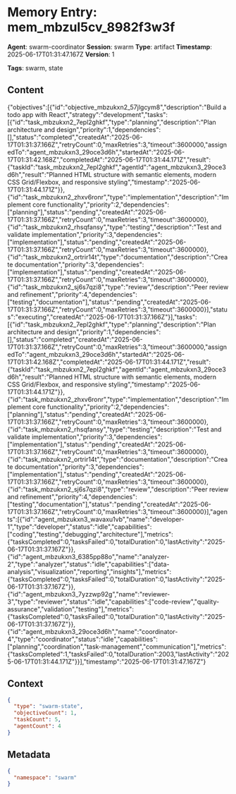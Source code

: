 # Memory Entry: mem_mbzul5cv_8982f3w3f

**Agent**: swarm-coordinator
**Session**: swarm
**Type**: artifact
**Timestamp**: 2025-06-17T01:31:47.167Z
**Version**: 1

**Tags**: swarm, state

## Content

{"objectives":[{"id":"objective_mbzukxn2_57jlgcym8","description":"Build a todo app with React","strategy":"development","tasks":[{"id":"task_mbzukxn2_7epl2ghkf","type":"planning","description":"Plan architecture and design","priority":1,"dependencies":[],"status":"completed","createdAt":"2025-06-17T01:31:37.166Z","retryCount":0,"maxRetries":3,"timeout":3600000,"assignedTo":"agent_mbzukxn3_29oce3d6h","startedAt":"2025-06-17T01:31:42.168Z","completedAt":"2025-06-17T01:31:44.171Z","result":{"taskId":"task_mbzukxn2_7epl2ghkf","agentId":"agent_mbzukxn3_29oce3d6h","result":"Planned HTML structure with semantic elements, modern CSS Grid/Flexbox, and responsive styling","timestamp":"2025-06-17T01:31:44.171Z"}},{"id":"task_mbzukxn2_zhxv6ronr","type":"implementation","description":"Implement core functionality","priority":2,"dependencies":["planning"],"status":"pending","createdAt":"2025-06-17T01:31:37.166Z","retryCount":0,"maxRetries":3,"timeout":3600000},{"id":"task_mbzukxn2_rhsqfansy","type":"testing","description":"Test and validate implementation","priority":3,"dependencies":["implementation"],"status":"pending","createdAt":"2025-06-17T01:31:37.166Z","retryCount":0,"maxRetries":3,"timeout":3600000},{"id":"task_mbzukxn2_ortrir14t","type":"documentation","description":"Create documentation","priority":3,"dependencies":["implementation"],"status":"pending","createdAt":"2025-06-17T01:31:37.166Z","retryCount":0,"maxRetries":3,"timeout":3600000},{"id":"task_mbzukxn2_sj6s7qzi8","type":"review","description":"Peer review and refinement","priority":4,"dependencies":["testing","documentation"],"status":"pending","createdAt":"2025-06-17T01:31:37.166Z","retryCount":0,"maxRetries":3,"timeout":3600000}],"status":"executing","createdAt":"2025-06-17T01:31:37.166Z"}],"tasks":[{"id":"task_mbzukxn2_7epl2ghkf","type":"planning","description":"Plan architecture and design","priority":1,"dependencies":[],"status":"completed","createdAt":"2025-06-17T01:31:37.166Z","retryCount":0,"maxRetries":3,"timeout":3600000,"assignedTo":"agent_mbzukxn3_29oce3d6h","startedAt":"2025-06-17T01:31:42.168Z","completedAt":"2025-06-17T01:31:44.171Z","result":{"taskId":"task_mbzukxn2_7epl2ghkf","agentId":"agent_mbzukxn3_29oce3d6h","result":"Planned HTML structure with semantic elements, modern CSS Grid/Flexbox, and responsive styling","timestamp":"2025-06-17T01:31:44.171Z"}},{"id":"task_mbzukxn2_zhxv6ronr","type":"implementation","description":"Implement core functionality","priority":2,"dependencies":["planning"],"status":"pending","createdAt":"2025-06-17T01:31:37.166Z","retryCount":0,"maxRetries":3,"timeout":3600000},{"id":"task_mbzukxn2_rhsqfansy","type":"testing","description":"Test and validate implementation","priority":3,"dependencies":["implementation"],"status":"pending","createdAt":"2025-06-17T01:31:37.166Z","retryCount":0,"maxRetries":3,"timeout":3600000},{"id":"task_mbzukxn2_ortrir14t","type":"documentation","description":"Create documentation","priority":3,"dependencies":["implementation"],"status":"pending","createdAt":"2025-06-17T01:31:37.166Z","retryCount":0,"maxRetries":3,"timeout":3600000},{"id":"task_mbzukxn2_sj6s7qzi8","type":"review","description":"Peer review and refinement","priority":4,"dependencies":["testing","documentation"],"status":"pending","createdAt":"2025-06-17T01:31:37.166Z","retryCount":0,"maxRetries":3,"timeout":3600000}],"agents":[{"id":"agent_mbzukxn3_wavaxu1vb","name":"developer-1","type":"developer","status":"idle","capabilities":["coding","testing","debugging","architecture"],"metrics":{"tasksCompleted":0,"tasksFailed":0,"totalDuration":0,"lastActivity":"2025-06-17T01:31:37.167Z"}},{"id":"agent_mbzukxn3_6385pp88o","name":"analyzer-2","type":"analyzer","status":"idle","capabilities":["data-analysis","visualization","reporting","insights"],"metrics":{"tasksCompleted":0,"tasksFailed":0,"totalDuration":0,"lastActivity":"2025-06-17T01:31:37.167Z"}},{"id":"agent_mbzukxn3_7yzzwp92g","name":"reviewer-3","type":"reviewer","status":"idle","capabilities":["code-review","quality-assurance","validation","testing"],"metrics":{"tasksCompleted":0,"tasksFailed":0,"totalDuration":0,"lastActivity":"2025-06-17T01:31:37.167Z"}},{"id":"agent_mbzukxn3_29oce3d6h","name":"coordinator-4","type":"coordinator","status":"idle","capabilities":["planning","coordination","task-management","communication"],"metrics":{"tasksCompleted":1,"tasksFailed":0,"totalDuration":2003,"lastActivity":"2025-06-17T01:31:44.171Z"}}],"timestamp":"2025-06-17T01:31:47.167Z"}

## Context

```json
{
  "type": "swarm-state",
  "objectiveCount": 1,
  "taskCount": 5,
  "agentCount": 4
}
```

## Metadata

```json
{
  "namespace": "swarm"
}
```
